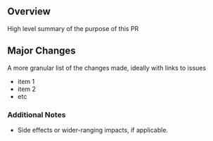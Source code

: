 ## Overview

High level summary of the purpose of this PR

## Major Changes

A more granular list of the changes made, ideally with links to issues

- item 1
- item 2
- etc

### Additional Notes

- Side effects or wider-ranging impacts, if applicable.

